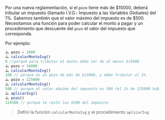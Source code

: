 Por una nueva reglamentación, si el `pozo` tiene más de $15000, deberá tributar un impuesto (llamado I.V.G.: Impuesto a las Variables Globales) del 1%. Sabemos también que el valor máximo del impuesto es de $500.
Necesitamos una función para poder calcular el monto a pagar y un procedimiento que descuente del `pozo` el valor del impuesto que corresponda.

Por ejemplo:

```javascript
ム pozo = 1000
ム calcularMontoIvg()
0 //porque para tributar el monto debe ser de al menos $15000
ム pozo = 16000
ム calcularMontoIvg()
160 // porque es un pozo de más de $15000, y debe tributar el 1%
ム pozo = 125000
ム calcularMontoIvg()
500 // porque el valor máximo del impuesto es 500 (el 1% de 125000 hubiera sido $1250)
ム aplicarIvg()
ム pozo()
124500 // porque le restó los $500 del impuesto
```

> Definí la función `calcularMontoIvg` y el procedimiento `aplicarIvg`.

